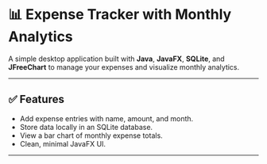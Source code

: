 # 📊 Expense Tracker with Monthly Analytics

A simple desktop application built with **Java**, **JavaFX**, **SQLite**, and **JFreeChart** to manage your expenses and visualize monthly analytics.

---

## ✅ Features

- Add expense entries with name, amount, and month.
- Store data locally in an SQLite database.
- View a bar chart of monthly expense totals.
- Clean, minimal JavaFX UI.

---
